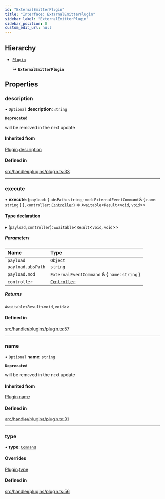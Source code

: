 ```yaml
---
id: "ExternalEmitterPlugin"
title: "Interface: ExternalEmitterPlugin"
sidebar_label: "ExternalEmitterPlugin"
sidebar_position: 0
custom_edit_url: null
---
```


## Hierarchy

- [`Plugin`](Plugin.md)

  ↳ **`ExternalEmitterPlugin`**

## Properties

### description

• `Optional` **description**: `string`

**`Deprecated`**

will be removed in the next update

#### Inherited from

[Plugin](Plugin.md).[description](Plugin.md#description)

#### Defined in

[src/handler/plugins/plugin.ts:33](https://github.com/sern-handler/handler/blob/3daacfc/src/handler/plugins/plugin.ts#L33)

___

### execute

• **execute**: (`payload`: { `absPath`: `string` ; `mod`: `ExternalEventCommand` & { `name`: `string`  }  }, `controller`: [`Controller`](Controller.md)) => `Awaitable`<`Result`<`void`, `void`\>\>

#### Type declaration

▸ (`payload`, `controller`): `Awaitable`<`Result`<`void`, `void`\>\>

##### Parameters

| Name | Type |
| :------ | :------ |
| `payload` | `Object` |
| `payload.absPath` | `string` |
| `payload.mod` | `ExternalEventCommand` & { `name`: `string`  } |
| `controller` | [`Controller`](Controller.md) |

##### Returns

`Awaitable`<`Result`<`void`, `void`\>\>

#### Defined in

[src/handler/plugins/plugin.ts:57](https://github.com/sern-handler/handler/blob/3daacfc/src/handler/plugins/plugin.ts#L57)

___

### name

• `Optional` **name**: `string`

**`Deprecated`**

will be removed in the next update

#### Inherited from

[Plugin](Plugin.md).[name](Plugin.md#name)

#### Defined in

[src/handler/plugins/plugin.ts:31](https://github.com/sern-handler/handler/blob/3daacfc/src/handler/plugins/plugin.ts#L31)

___

### type

• **type**: [`Command`](../enums/PluginType.md#command)

#### Overrides

[Plugin](Plugin.md).[type](Plugin.md#type)

#### Defined in

[src/handler/plugins/plugin.ts:56](https://github.com/sern-handler/handler/blob/3daacfc/src/handler/plugins/plugin.ts#L56)
